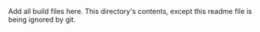 Add all build files here. This directory's contents, except this readme file is being ignored by git.